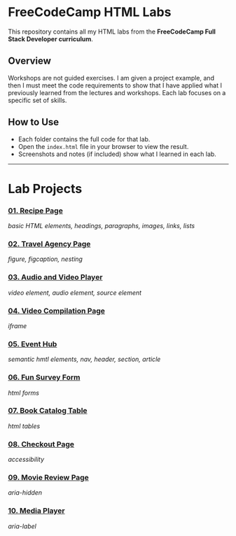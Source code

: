 # FreeCodeCamp HTML Labs

This repository contains all my HTML labs from the **FreeCodeCamp Full Stack Developer curriculum**.

## Overview

Workshops are not guided exercises. I am given a project example, and then I must meet the code requirements to show that I have applied what I previously learned from the lectures and workshops. Each lab focuses on a specific set of skills.

## How to Use

- Each folder contains the full code for that lab.
- Open the `index.html` file in your browser to view the result.
- Screenshots and notes (if included) show what I learned in each lab.

---

# Lab Projects

### [01. Recipe Page](https://mbalimade-it.github.io/fcc-html-labs/01_recipe_page)

_basic HTML elements, headings, paragraphs, images, links, lists_

### [02. Travel Agency Page](https://mbalimade-it.github.io/fcc-html-labs/02_travel_agency_page)

_figure, figcaption, nesting_

### [03. Audio and Video Player](https://mbalimade-it.github.io/fcc-html-labs/03_audio_and_video_player)

_video element, audio element, source element_

### [04. Video Compilation Page](https://mbalimade-it.github.io/fcc-html-labs/04_video_compilation_page)

_iframe_

### [05. Event Hub](https://mbalimade-it.github.io/fcc-html-labs/05_event_hub)

_semantic hmtl elements, nav, header, section, article_

### [06. Fun Survey Form](https://mbalimade-it.github.io/fcc-html-labs/06_fun_survey_form)

_html forms_

### [07. Book Catalog Table](https://mbalimade-it.github.io/fcc-html-labs/07_book_catalog_table)

_html tables_

### [08. Checkout Page](https://mbalimade-it.github.io/fcc-html-labs/08_checkout_page)

_accessibility_

### [09. Movie Review Page](https://mbalimade-it.github.io/fcc-html-labs/09_movie_review_page)

_aria-hidden_

### [10. Media Player](https://mbalimade-it.github.io/fcc-html-labs/10_media_player)

_aria-label_
